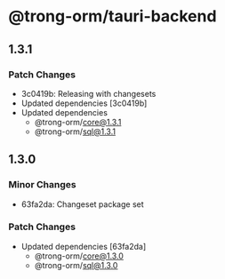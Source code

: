 # @trong-orm/tauri-backend

## 1.3.1

### Patch Changes

- 3c0419b: Releasing with changesets
- Updated dependencies [3c0419b]
- Updated dependencies
  - @trong-orm/core@1.3.1
  - @trong-orm/sql@1.3.1

## 1.3.0

### Minor Changes

- 63fa2da: Changeset package set

### Patch Changes

- Updated dependencies [63fa2da]
  - @trong-orm/core@1.3.0
  - @trong-orm/sql@1.3.0
